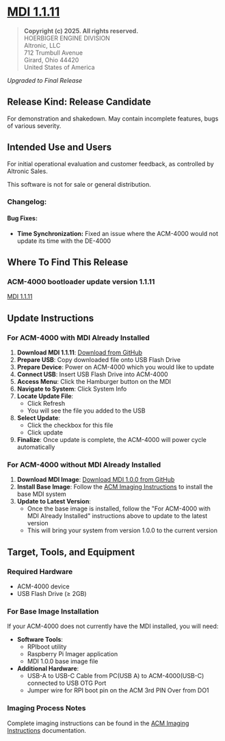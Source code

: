 # [MDI 1.1.11](https://github.com/Altronic-LLC/Altronic-Public-Files/blob/main/ACM4000_Releases/RC/1.1.11/mdi-1.1.11.atf)

> **Copyright (c) 2025. All rights reserved.**  
> HOERBIGER ENGINE DIVISION  
> Altronic, LLC  
> 712 Trumbull Avenue  
> Girard, Ohio 44420  
> United States of America

*Upgraded to Final Release*
## Release Kind: Release Candidate

For demonstration and shakedown. May contain incomplete features, 
bugs of various severity.

## Intended Use and Users

For initial operational evaluation and customer feedback, as controlled
by Altronic Sales.

This software is not for sale or general distribution.

### Changelog:

#### Bug Fixes:
- **Time Synchronization:** Fixed an issue where the ACM-4000 would not update its time with the DE-4000

## Where To Find This Release

### ACM-4000 bootloader update version 1.1.11

[MDI 1.1.11](https://github.com/Altronic-LLC/Altronic-Public-Files/blob/main/ACM4000_Releases/RC/1.1.11/mdi-1.1.11.atf)

## Update Instructions

### For ACM-4000 with MDI Already Installed

1. **Download MDI 1.1.11**: [Download from GitHub](https://github.com/Altronic-LLC/Altronic-Public-Files/raw/refs/heads/main/ACM4000_Releases/RC/1.1.11/mdi-1.1.11.atf?download=)
2. **Prepare USB**: Copy downloaded file onto USB Flash Drive
3. **Prepare Device**: Power on ACM-4000 which you would like to update
4. **Connect USB**: Insert USB Flash Drive into ACM-4000
5. **Access Menu**: Click the Hamburger button on the MDI
6. **Navigate to System**: Click System Info
7. **Locate Update File**:
   - Click Refresh 
   - You will see the file you added to the USB
8. **Select Update**:
   - Click the checkbox for this file
   - Click update
9. **Finalize**: Once update is complete, the ACM-4000 will power cycle automatically

### For ACM-4000 without MDI Already Installed

1. **Download MDI Image**: [Download MDI 1.0.0 from GitHub](https://github.com/Altronic-LLC/Altronic-Public-Files/blob/main/ACM4000_Releases/MDI_1.0.0-Image/MDI_1.0.0.zip?download=)
2. **Install Base Image**: Follow the [ACM Imaging Instructions](https://www.altronic-llc.com/wiki-doc/acm-4000/acm-4000-imaging-guide/) to install the base MDI system
3. **Update to Latest Version**: 
   - Once the base image is installed, follow the "For ACM-4000 with MDI Already Installed" instructions above to update to the latest version
   - This will bring your system from version 1.0.0 to the current version

## Target, Tools, and Equipment

### Required Hardware
- ACM-4000 device
- USB Flash Drive (≥ 2GB)

### For Base Image Installation
If your ACM-4000 does not currently have the MDI installed, you will need:

- **Software Tools**:
  - RPIboot utility
  - Raspberry Pi Imager application
  - MDI 1.0.0 base image file
- **Additional Hardware**:
  - USB-A to USB-C Cable from PC(USB A) to ACM-4000(USB-C) connected to USB OTG Port 
  - Jumper wire for RPI boot pin on the ACM 3rd PIN Over from DO1

### Imaging Process Notes
Complete imaging instructions can be found in the [ACM Imaging Instructions](https://www.altronic-llc.com/wiki-doc/acm-4000/acm-4000-imaging-guide/) documentation.
